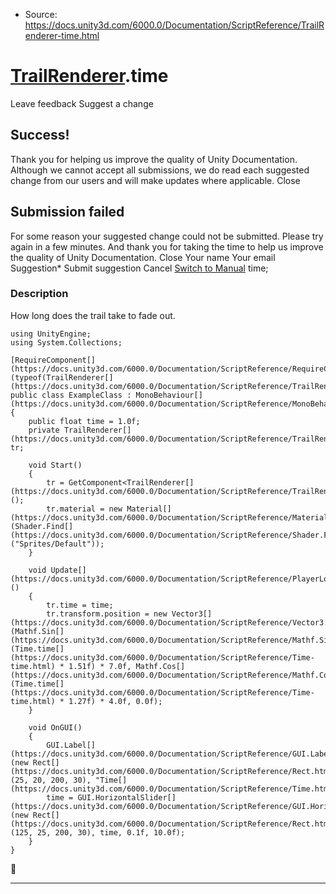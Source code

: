 * Source: https://docs.unity3d.com/6000.0/Documentation/ScriptReference/TrailRenderer-time.html

#  [TrailRenderer](https://docs.unity3d.com/6000.0/Documentation/ScriptReference/TrailRenderer.html).time
Leave feedback
Suggest a change
## Success!
Thank you for helping us improve the quality of Unity Documentation. Although we cannot accept all submissions, we do read each suggested change from our users and will make updates where applicable.
Close
## Submission failed
For some reason your suggested change could not be submitted. Please <a>try again</a> in a few minutes. And thank you for taking the time to help us improve the quality of Unity Documentation.
Close
Your name Your email Suggestion* Submit suggestion
Cancel
[Switch to Manual](https://docs.unity3d.com/6000.0/Documentation/Manual/class-TrailRenderer.html "Go to TrailRenderer Component in the Manual")
time; 
### Description
How long does the trail take to fade out.
```
using UnityEngine;
using System.Collections;  
  
[RequireComponent[](https://docs.unity3d.com/6000.0/Documentation/ScriptReference/RequireComponent.html)(typeof(TrailRenderer[](https://docs.unity3d.com/6000.0/Documentation/ScriptReference/TrailRenderer.html)))]
public class ExampleClass : MonoBehaviour[](https://docs.unity3d.com/6000.0/Documentation/ScriptReference/MonoBehaviour.html)
{
    public float time = 1.0f;
    private TrailRenderer[](https://docs.unity3d.com/6000.0/Documentation/ScriptReference/TrailRenderer.html) tr;  
  
    void Start()
    {
        tr = GetComponent<TrailRenderer[](https://docs.unity3d.com/6000.0/Documentation/ScriptReference/TrailRenderer.html)>();
        tr.material = new Material[](https://docs.unity3d.com/6000.0/Documentation/ScriptReference/Material.html)(Shader.Find[](https://docs.unity3d.com/6000.0/Documentation/ScriptReference/Shader.Find.html)("Sprites/Default"));
    }  
  
    void Update[](https://docs.unity3d.com/6000.0/Documentation/ScriptReference/PlayerLoop.Update.html)()
    {
        tr.time = time;
        tr.transform.position = new Vector3[](https://docs.unity3d.com/6000.0/Documentation/ScriptReference/Vector3.html)(Mathf.Sin[](https://docs.unity3d.com/6000.0/Documentation/ScriptReference/Mathf.Sin.html)(Time.time[](https://docs.unity3d.com/6000.0/Documentation/ScriptReference/Time-time.html) * 1.51f) * 7.0f, Mathf.Cos[](https://docs.unity3d.com/6000.0/Documentation/ScriptReference/Mathf.Cos.html)(Time.time[](https://docs.unity3d.com/6000.0/Documentation/ScriptReference/Time-time.html) * 1.27f) * 4.0f, 0.0f);
    }  
  
    void OnGUI()
    {
        GUI.Label[](https://docs.unity3d.com/6000.0/Documentation/ScriptReference/GUI.Label.html)(new Rect[](https://docs.unity3d.com/6000.0/Documentation/ScriptReference/Rect.html)(25, 20, 200, 30), "Time[](https://docs.unity3d.com/6000.0/Documentation/ScriptReference/Time.html)");
        time = GUI.HorizontalSlider[](https://docs.unity3d.com/6000.0/Documentation/ScriptReference/GUI.HorizontalSlider.html)(new Rect[](https://docs.unity3d.com/6000.0/Documentation/ScriptReference/Rect.html)(125, 25, 200, 30), time, 0.1f, 10.0f);
    }
}

```

* * *
